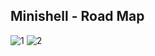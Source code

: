## Minishell - Road Map

![1](https://user-images.githubusercontent.com/73845925/209854341-dc329075-ba82-4127-8d67-3960aa2c326c.png)
![2](https://user-images.githubusercontent.com/73845925/209854348-c712f158-3bc2-408e-a029-339f9e8756cd.png)
